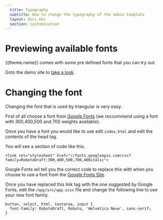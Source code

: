 ```yaml
---
  title: Typography
  subtitle: How to change the typography of the admin template
  layout: docs.hbs
  section: customisation
---
```


# Previewing available fonts

{{theme.name}} comes with some pre defined fonts that you can try out.

Goto the demo site to [take a look](http://triangular.oxygenna.com/#/ui/typography).

# Changing the font

Changing the font that is used by triangular is very easy.

First of all choose a font from [Google Fonts](http://www.google.com/fonts) (we reccommend using a font with 300,400,500 and 700 weights available).

Once you have a font you would like to use edit <code>index.html</code> and edit the contents of the head tag.

You will see a section of code like this.

    <link rel="stylesheet" href="//fonts.googleapis.com/css?family=RobotoDraft:300,400,500,700,400italic">

Google Fonts wil tell you the correct code to replace this with when you choose to use a font from the [Google Fonts Site](http://www.google.com/fonts).

Once you have replaced this link tag with the one suggested by Google Fonts, edit the <code>/app/src/app.scss</code> file and change the following line to use your new font family.

    button, select, html, textarea, input {
      font-family: RobotoDraft, Roboto, 'Helvetica Neue', sans-serif;
    }
